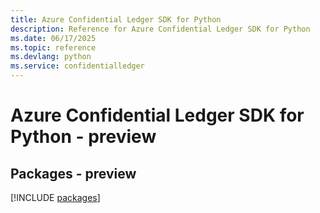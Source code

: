 ```yaml
---
title: Azure Confidential Ledger SDK for Python
description: Reference for Azure Confidential Ledger SDK for Python
ms.date: 06/17/2025
ms.topic: reference
ms.devlang: python
ms.service: confidentialledger
---
```

# Azure Confidential Ledger SDK for Python - preview
## Packages - preview
[!INCLUDE [packages](confidential-ledger-index.md)]